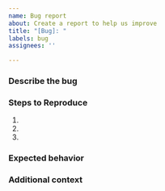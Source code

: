 ```yaml
---
name: Bug report
about: Create a report to help us improve
title: "[Bug]: "
labels: bug
assignees: ''

---
```


### **Describe the bug**


### **Steps to Reproduce**

1. 
2. 
3. 

### **Expected behavior**


### **Additional context**

